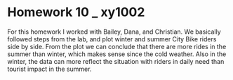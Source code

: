 # Homework 10 _ xy1002

For this homework I worked with Bailey, Dana, and Christian. We basically followed steps from the lab, and plot winter and summer City
Bike riders side by side. From the plot we can conclude that there are more rides in the summer than winter, which makes sense since the 
cold weather. Also in the winter, the data can more reflect the situation with riders in daily need than tourist impact in the summer. 
